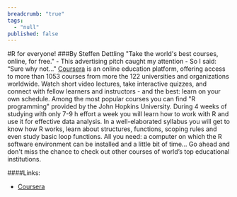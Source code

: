 ```yaml
---
breadcrumb: "true"
tags: 
  - "null"
published: false
---
```




#R for everyone!
###By Steffen Dettling
"Take the world's best courses, online, for free." - This advertising pitch caught my attention -  So I said: “Sure why not..." 
[Coursera](https://www.coursera.org) is an online education platform, offering access to more than 1053 courses from more the 122 universities and organizations worldwide. Watch short video lectures, take interactive quizzes, and connect with fellow learners and instructors - and the best: learn on your own schedule. Among the most popular courses you can find "R programming" provided by the John Hopkins University. During 4 weeks of studying with only 7-9 h effort a week you will learn how to work with R and use it for effective data analysis. In a well-elaborated syllabus you will get to know how R works, learn about structures, functions, scoping rules and even study basic loop functions. All you need: a computer on which the R software environment can be installed and a little bit of time...
Go ahead and don't miss the chance to check out other courses of world’s top educational institutions.


####Links: 
- [Coursera](https://www.coursera.org)

